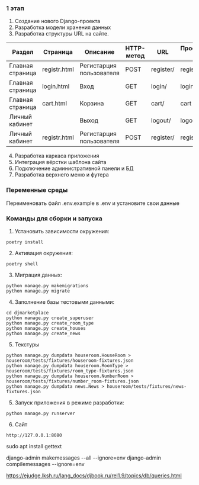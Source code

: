 ### 1 этап
1. Создание нового Django-проекта
2. Разработка модели хранения данных
3. Разработка структуры URL на сайте.

| Раздел | Страница     | Описание                 | HTTP-метод | URL       | Пространство имен |
|--------|--------------|--------------------------|------------|-----------|-------------------|
|Главная страница| registr.html | Регистарция пользователя | POST       | register/ | register          |
|Главная страница| login.html   | Вход                     | GET        | login/    | login             |
|Главная страница| cart.html    | Корзина                  | GET        | cart/     | cart              |
|Личный кабинет|              | Выход                    | GET        | logout/   | logout            |
|Личный кабинет| registr.html | Регистарция пользователя | POST       | register/ | register          |
4. Разработка каркаса приложения
5. Интеграция вёрстки шаблона сайта
6. Подключение административной панели и БД
7. Разработка верхнего меню и футера


### Переменные среды
Переименовать файл .env.example в .env и установите свои данные

### Команды для сборки и запуска

1. Установить зависимости окружения: 
```
poetry install
```
2. Активация окружения: 
```
poetry shell
```
3. Миграция данных: 
```
python manage.py makemigrations
python manage.py migrate
```
4. Заполнение базы тестовыми данными:
```
cd djmarketplace
python manage.py create_superuser
python manage.py create_room_type
python manage.py create_houses
python manage.py create_news
```
5. Текстуры
```
python manage.py dumpdata houseroom.HouseRoom > houseroom/tests/fixtures/houseroom-fixtures.json
python manage.py dumpdata houseroom.RoomType > houseroom/tests/fixtures/room_type-fixtures.json  
python manage.py dumpdata houseroom.NumberRoom > houseroom/tests/fixtures/number_room-fixtures.json 
python manage.py dumpdata news.News > houseroom/tests/fixtures/news-fixtures.json    
```
5. Запуск приложения в режиме разработки:
```
python manage.py runserver
```

6. Сайт
```
http://127.0.0.1:8080
```

sudo apt install gettext

django-admin makemessages --all --ignore=env
django-admin compilemessages --ignore=env


https://ejudge.lksh.ru/lang_docs/djbook.ru/rel1.9/topics/db/queries.html